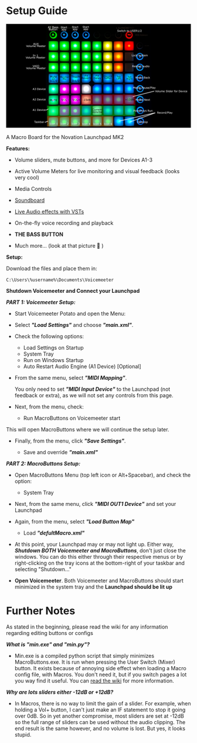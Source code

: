 # Setup Guide

![](https://github.com/CLAW1200/LaunchpadMK2-VoiceMeeter/blob/main/Mk2-Macro-Layout.png?raw=true)

A Macro Board for the Novation Launchpad MK2

**Features:**

- Volume sliders, mute buttons, and more for Devices A1-3

- Active Volume Meters for live monitoring and visual feedback (looks very cool)

- Media Controls

- [Soundboard](https://github.com/CLAW1200/LaunchpadMK2-VoiceMeeter/wiki/Soundboard)

- [Live Audio effects with VSTs](https://github.com/CLAW1200/LaunchpadMK2-VoiceMeeter/wiki/Soundboard)

- On-the-fly voice recording and playback

- **THE BASS BUTTON**

- Much more... (look at that picture 👀 )


**Setup:**

Download the files and place them in:

	C:\Users\%username%\Documents\Voicemeeter

**Shutdown Voicemeeter and Connect your Launchpad**

***PART 1: Voicemeeter Setup:***
- Start Voicemeeter Potato and open the Menu:

- Select ***"Load Settings"*** and choose ***"main.xml"***.

- Check the following options:

	- Load Settings on Startup
	- System Tray
	- Run on Windows Startup
	- Auto Restart Audio Engine (A1 Device) [Optional]	

- From the same menu, select ***"MIDI Mapping"***.

	You only need to set ***"MIDI Input Device"*** to the Launchpad (not feedback or extra), as we will not set any controls from this page.

- Next, from the menu, check:

	- Run MacroButtons on Voicemeeter start

This will open MacroButtons where we will continue the setup later.

- Finally, from the menu, click ***"Save Settings"***.

	- Save and override ***"main.xml"***
	
***PART 2: MacroButtons Setup:***

- Open MacroButtons Menu (top left icon or Alt+Spacebar), and check the option:

	- System Tray
	
- Next, from the same menu, click ***"MIDI OUT1 Device"*** and set your Launchpad

- Again, from the menu, select ***"Load Button Map"***

	- Load ***"defultMacro.xml"***
	
- At this point, your Launchpad may or may not light up.
Either way, ***Shutdown BOTH Voicemeeter and MacroButtons***, don't just close the windows. You can do this either through their respective menus or by right-clicking on the tray icons at the bottom-right of your taskbar and selecting "Shutdown..."

- **Open Voicemeeter**. 
Both Voicemeeter and MacroButtons should start minimized in the system tray and the **Launchpad should be lit up**

**Further Notes**
=

As stated in the beginning, please read the wiki for any information regarding editing buttons or configs

***What is "min.exe" and "min.py"?*** 

- Min.exe is a compiled python script that simply minimizes MacroButtons.exe. It is run when pressing the User Switch (Mixer) button. It exists because of annoying side effect when loading a Macro config file, with Macros. You don't need it, but if you switch pages a lot you way find it useful. You can [read the wiki](https://github.com/CLAW1200/LaunchpadMK2-VoiceMeeter/wiki/Important-Notes) for more information.

***Why are lots sliders either -12dB or +12dB?***

- In Macros, there is no way to limit the gain of a slider. For example, when holding a Vol+ button, I can't just make an IF statement to stop it going over 0dB. So in yet another compromise, most sliders are set at -12dB so the full range of sliders can be used without the audio clipping. The end result is the same however, and no volume is lost. But yes, it looks stupid.
